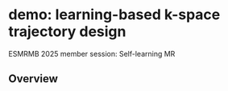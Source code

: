 # demo: learning-based k-space trajectory design
ESMRMB 2025 member session: Self-learning MR

## Overview

